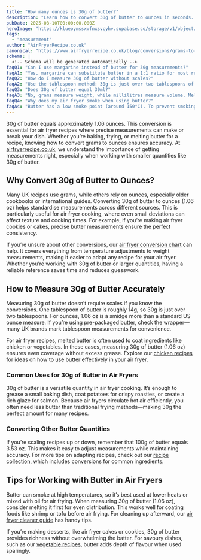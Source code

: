 ```yaml
---
title: "How many ounces is 30g of butter?"
description: "Learn how to convert 30g of butter to ounces in seconds. Perfect for air fryer recipes and precise baking measurements."
pubDate: 2025-08-10T00:00:00.000Z
heroImage: "https://klueoymssxwfnxsvcyhv.supabase.co/storage/v1/object/public/Shmucket/how-many-ounces-is-30g-of-butter.webp"
tags:
  - "measurement"
author: "AirFryerRecipe.co.uk"
canonical: "https://www.airfryerrecipe.co.uk/blog/conversions/grams-to-ounces/how-many-ounces-is-30g-of-butter"
schema: |
  <!-- Schema will be generated automatically -->
faqQ1: "Can I use margarine instead of butter for 30g measurements?"
faqA1: "Yes, margarine can substitute butter in a 1:1 ratio for most recipes. However, check the fat content—some margarines have higher water content, which may affect texture in air fryer cooking."
faqQ2: "How do I measure 30g of butter without scales?"
faqA2: "Use the tablespoon method: 30g is just over two tablespoons of butter. Most UK butter wrappers also have markings for 25g increments, so 30g is slightly more than one marked portion."
faqQ3: "Does 30g of butter equal 30ml?"
faqA3: "No, grams measure weight, while millilitres measure volume. Melted butter is roughly 30g per 33ml, but solid butter varies by density. For accuracy, stick to weight measurements."
faqQ4: "Why does my air fryer smoke when using butter?"
faqA4: "Butter has a low smoke point (around 150°C). To prevent smoking, mix it with oil or use clarified butter for higher-temperature cooking. Always preheat your air fryer to avoid sudden temperature spikes."
---
```

<p>30g of butter equals approximately 1.06 ounces. This conversion is essential for air fryer recipes where precise measurements can make or break your dish. Whether you’re baking, frying, or melting butter for a recipe, knowing how to convert grams to ounces ensures accuracy. At <a href=https://www.airfryerrecipe.co.uk>airfryerrecipe.co.uk</a>, we understand the importance of getting measurements right, especially when working with smaller quantities like 30g of butter.</p>

<h2>Why Convert 30g of Butter to Ounces?</h2>  
<p>Many UK recipes use grams, while others rely on ounces, especially older cookbooks or international guides. Converting 30g of butter to ounces (1.06 oz) helps standardise measurements across different sources. This is particularly useful for air fryer cooking, where even small deviations can affect texture and cooking times. For example, if you’re making air fryer cookies or cakes, precise butter measurements ensure the perfect consistency.</p>  
<p>If you’re unsure about other conversions, our <a href=https://www.airfryerrecipe.co.uk/air-fryer-conversion-chart>air fryer conversion chart</a> can help. It covers everything from temperature adjustments to weight measurements, making it easier to adapt any recipe for your air fryer. Whether you’re working with 30g of butter or larger quantities, having a reliable reference saves time and reduces guesswork.</p>  

<h2>How to Measure 30g of Butter Accurately</h2>  
<p>Measuring 30g of butter doesn’t require scales if you know the conversions. One tablespoon of butter is roughly 14g, so 30g is just over two tablespoons. For ounces, 1.06 oz is a smidge more than a standard US ounce measure. If you’re using pre-packaged butter, check the wrapper—many UK brands mark tablespoon measurements for convenience.</p>  
<p>For air fryer recipes, melted butter is often used to coat ingredients like chicken or vegetables. In these cases, measuring 30g of butter (1.06 oz) ensures even coverage without excess grease. Explore our <a href=https://www.airfryerrecipe.co.uk/recipe-category/chicken>chicken recipes</a> for ideas on how to use butter effectively in your air fryer.</p>  

<h3>Common Uses for 30g of Butter in Air Fryers</h3>  
<p>30g of butter is a versatile quantity in air fryer cooking. It’s enough to grease a small baking dish, coat potatoes for crispy roasties, or create a rich glaze for salmon. Because air fryers circulate hot air efficiently, you often need less butter than traditional frying methods—making 30g the perfect amount for many recipes.</p>  

<h3>Converting Other Butter Quantities</h3>  
<p>If you’re scaling recipes up or down, remember that 100g of butter equals 3.53 oz. This makes it easy to adjust measurements while maintaining accuracy. For more tips on adapting recipes, check out our <a href=https://www.airfryerrecipe.co.uk/recipes>recipe collection</a>, which includes conversions for common ingredients.</p>  

<h2>Tips for Working with Butter in Air Fryers</h2>  
<p>Butter can smoke at high temperatures, so it’s best used at lower heats or mixed with oil for air frying. When measuring 30g of butter (1.06 oz), consider melting it first for even distribution. This works well for coating foods like shrimp or tofu before air frying. For cleaning up afterward, our <a href=https://www.airfryerrecipe.co.uk/air-fryer-cleaner>air fryer cleaner guide</a> has handy tips.</p>  
<p>If you’re making desserts, like air fryer cakes or cookies, 30g of butter provides richness without overwhelming the batter. For savoury dishes, such as our <a href=https://www.airfryerrecipe.co.uk/recipe-category/vegetables>vegetable recipes</a>, butter adds depth of flavour when used sparingly.</p>
